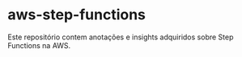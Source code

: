 # aws-step-functions
Este repositório contem anotações e insights adquiridos sobre Step Functions na AWS.
